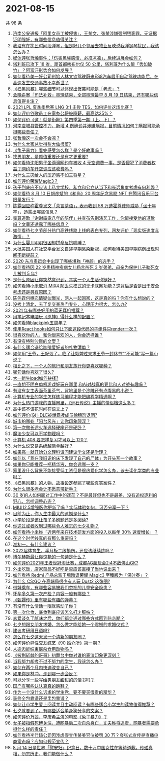 # 2021-08-15

共 98 条

<!-- BEGIN -->
<!-- 最后更新时间 Sun Aug 15 2021 10:14:12 GMT+0800 (China Standard Time) -->

1. [济南公安通报「阿里女员工被侵害」，王某文、张某涉嫌强制猥亵罪，无证据证明强奸，有哪些信息值得关注？](https://www.zhihu.com/question/479769036)
1. [我没有在扰民时间段弹琴，但是好几个邻居去物业反映说我弹钢琴扰民，我该怎么办？](https://www.zhihu.com/question/370078227)
1. [媒体评张哲瀚事件：「伤害民族感情，必须凉凉」，后续进展会如何？](https://www.zhihu.com/question/479538653)
1. [塔利班已攻下 18 省，距首都喀布尔仅 50
   公里，塔利班为什么能「势如破竹」？阿富汗形势会如何发展？](https://www.zhihu.com/question/479663983)
1. [如何看待美一好公司创始人林文钦驾驶蔚来ES8汽车启用自动驾驶功能后，在高速发生交通事故不幸逝世？](https://www.zhihu.com/question/479791258)
1. [《扫黑风暴》哪些细节可以体现出贺芸可能是「老虎」？](https://www.zhihu.com/question/478670392)
1. [孟晚舟案「司法补救」审理结束，全部审理最早 8 月 19
   日结束，还有哪些信息值得关注？](https://www.zhihu.com/question/478871789)
1. [2021 LPL 夏季季后赛 LNG 3:1 击败
   TES，如何评价这场比赛？](https://www.zhihu.com/question/479728550)
1. [如何评价谷歌员工在家办公将被降薪，最高达25%？](https://www.zhihu.com/question/479137548)
1. [如何评价《这！就是街舞》第四季第一期（上、下）？](https://www.zhihu.com/question/464202790)
1. [河南虞城县管控不力，新增 4
   例确诊并涉嫌瞒报，目前情况如何？瞒报可能承担哪些责任？](https://www.zhihu.com/question/479682607)
1. [张哲瀚这一次会不会凉？](https://www.zhihu.com/question/479421676)
1. [为什么大家总觉得张大仙很菜?](https://www.zhihu.com/question/384371807)
1. [《兔子暴力》看完感受怎么样？是个好故事吗？](https://www.zhihu.com/question/479605904)
1. [找男朋友，是颜值重要还是有才更重要?](https://www.zhihu.com/question/478787886)
1. [如何看待沈阳男子坐滴滴网约车被收 4
   元空调费一事，是否侵犯了消费者权益？网约车开空调应该收费吗？](https://www.zhihu.com/question/479351085)
1. [为什么三灾给人的压迫感不如三将星？](https://www.zhihu.com/question/479536718)
1. [如何评价荣耀Magic3？](https://www.zhihu.com/question/479311842)
1. [孩子到底应不应该上私立学校，私立和公立从当下和长远角度考虑有何利弊？](https://www.zhihu.com/question/315731449)
1. [如何看待 8 月 10 日胡彦斌的《和尚》20 周年纪念黑胶 NFT
   在腾讯音乐平台限量发行？](https://www.zhihu.com/question/479562120)
1. [陈露回应称霍尊发文「茶言茶语」，表示收到 58
   万遭霍尊律师威胁「坐十年牢」，透露出哪些信息？](https://www.zhihu.com/question/479812708)
1. [霍尊道歉「谢谢露露八年的陪伴」并宣布告别演艺工作，你能接受他的道歉吗？文章还透露了哪些信息？](https://www.zhihu.com/question/479798448)
1. [如何看待七夕节部分热门高铁线路上线的表白专列，网友评价「现实版速度与激情」？](https://www.zhihu.com/question/479649097)
1. [为什么婴儿明明很困却拼命反抗哄睡？](https://www.zhihu.com/question/326867217)
1. [大批美国人在社交平台发文自述早期感染新冠，如何看待美国早期病例出现时间不断提前？](https://www.zhihu.com/question/479038825)
1. [2020 东京奥运会中出现了哪些堪称「神颜」的选手？](https://www.zhihu.com/question/474358765)
1. [如何看待因 22 岁患精神疾病女儿扬言杀死 3 岁弟弟，母亲为保护儿子勒死女儿被判 5
   年?](https://www.zhihu.com/question/478866199)
1. [是什么原因让你突然意识到，其实一个人生活也挺好？](https://www.zhihu.com/question/470094132)
1. [如何看待小米取消 MIX4
   防丢失模式的无卡联网功能？这背后是否是出于安全考虑还是另有原因？](https://www.zhihu.com/question/479568890)
1. [陈伟霆何穗恋情疑似曝光，两人一起回家，这是真的吗？你有什么想说的？](https://www.zhihu.com/question/479675405)
1. [没考上清北，去了复交某热门专业，心理压力很大，怎么办?](https://www.zhihu.com/question/476487931)
1. [2021 年有哪些好用的蓝牙耳机推荐？](https://www.zhihu.com/question/430697643)
1. [用笔记本电脑玩《原神》得什么样的配置？](https://www.zhihu.com/question/362510742)
1. [如何看待blackpink五周年？](https://www.zhihu.com/question/478599370)
1. [使用React
   hooks如何只让下面这段代码的子组件只render一次？](https://www.zhihu.com/question/444068787)
1. [很喜欢你的人，和你很喜欢的人，你会选择谁？](https://www.zhihu.com/question/478482726)
1. [有没有特别沙雕的文案？](https://www.zhihu.com/question/472643846)
1. [有什么适合送给咖啡爱好者的礼物清单？](https://www.zhihu.com/question/476797633)
1. [如何用“王爷，王妃殁了，临了让奴婢过来求王爷一封休书”“不可能”写一篇小说？](https://www.zhihu.com/question/382116839)
1. [相比之下，一个人的旅行和朋友旅行你更喜欢哪种？](https://www.zhihu.com/question/473828862)
1. [哪句话你喜欢了很久?](https://www.zhihu.com/question/419794956)
1. [大一新生ipad如何抉择?](https://www.zhihu.com/question/477479568)
1. [一直想不明白单机游戏好玩在哪里,和Ai对战真的要比和人对战有趣吗？](https://www.zhihu.com/question/478958625)
1. [有没有女主表面茶里茶气，背地里是个沙雕还有点腹黑的小说？](https://www.zhihu.com/question/470495045)
1. [计算机专业的学生怎样练习编程才能把编程学精通啊？](https://www.zhihu.com/question/263445600)
1. [为什么热门游戏的直播圈里，《炉石传说》主播的情侣档这么多？](https://www.zhihu.com/question/478706545)
1. [高中该不该花时间在语文上？](https://www.zhihu.com/question/471034401)
1. [如何评价(G)I-DLE被爆霸凌成员徐穗珍退团?](https://www.zhihu.com/question/479774061)
1. [城市的哪处「阳台风光」让你印象颇深？](https://www.zhihu.com/question/474157373)
1. [第一次做长途火车选择硬座还是硬卧？](https://www.zhihu.com/question/474733219)
1. [魔法少女可以不学物理吗？](https://www.zhihu.com/question/465446196)
1. [计算机 408 要怎样复习才可以上 120？](https://www.zhihu.com/question/379215729)
1. [为什么说交易系统越简单越好？](https://www.zhihu.com/question/439315765)
1. [如果高一就开始分文理科请问建议学文还是学理？](https://www.zhihu.com/question/474861850)
1. [如何以「我在我旧识的床下发现了自己的尸体」为开头写一个故事？](https://www.zhihu.com/question/478069695)
1. [如果你只能推荐一瓶精华液，你会选哪一支？](https://www.zhihu.com/question/37362129)
1. [家里没什么背景不能接受低工资但是很热爱化学怎么办，该去读化学类的专业吗？](https://www.zhihu.com/question/478025051)
1. [《扫黑风暴》的人物、故事设定参照了哪些真实案件？](https://www.zhihu.com/question/478584452)
1. [为什么很多老会计不愿意带新手？](https://www.zhihu.com/question/41897655)
1. [30
   岁的人如何面对工作中的迷茫？不是最好但也不是最差，没有追权逐利的野心，怎样调整心态？](https://www.zhihu.com/question/478718396)
1. [MIUI12.5增强版你更新了吗？实际体验如何，可否分享一下？](https://www.zhihu.com/question/479351972)
1. [目前为止，你人生中最大的遗憾是什么?](https://www.zhihu.com/question/466280414)
1. [小学阶段是该让孩子多刷题还是多阅读?](https://www.zhihu.com/question/387030054)
1. [你送过或者收到过哪些令人难忘的七夕礼物？](https://www.zhihu.com/question/479643151)
1. [如何看待小米称「近两年来在技术研发方面的投入以每年 30%
   速度增长」？](https://www.zhihu.com/question/478253764)
1. [在这个时代钱真的有那么重要吗？](https://www.zhihu.com/question/476195543)
1. [准初一，有什么建议？](https://www.zhihu.com/question/478214949)
1. [2022届体育生，半月板二级损伤，还应该继续练吗？](https://www.zhihu.com/question/422710480)
1. [博尔赫斯最让你惊艳的一句诗是什么？](https://www.zhihu.com/question/30255353)
1. [如何评价2021年王者世冠淘汰赛，成都AG超玩会2:4不敌佛山GK?](https://www.zhihu.com/question/479792777)
1. [外出吃饭，店家菜品不好吃是否应该直接了当地说出来？](https://www.zhihu.com/question/477139405)
1. [如何看待 Redmi 产品总监王腾暗讽荣耀 Magic3
   至臻版为「保时泰」？](https://www.zhihu.com/question/479367916)
1. [为什么 CS:GO 在高端局很少有人玩 Dust2 这张图?](https://www.zhihu.com/question/447114127)
1. [带娃乘车，有哪些容易被我们忽视的儿童安全隐患？](https://www.zhihu.com/question/479426966)
1. [怀孕多久第一次产检？内容一般有哪些？](https://www.zhihu.com/question/21818026)
1. [《甄嬛传》里有哪些有趣的弹幕？](https://www.zhihu.com/question/323992995)
1. [有没有什么情话一眼就感动了你？](https://www.zhihu.com/question/361207270)
1. [第一次化妆，底妆到底应该怎么打才服帖？](https://www.zhihu.com/question/475377243)
1. [恋爱谈久了腻味之后，你们都会通过哪些方式回到热恋期？](https://www.zhihu.com/question/477675322)
1. [七夕想跟女朋友求婚，怎么做才能给她一个震撼的求婚仪式？](https://www.zhihu.com/question/478424954)
1. [建议考研用日语吗?](https://www.zhihu.com/question/452182267)
1. [怎么在七夕这天发一个清新的朋友圈？](https://www.zhihu.com/question/479573870)
1. [如何评价异性交友综艺《90 婚介所》第一期？](https://www.zhihu.com/question/479523308)
1. [人造肉能结束屠杀食用动物吗？](https://www.zhihu.com/question/407718704)
1. [《披荆斩棘的哥哥》初舞台中你对谁的表演印象更深刻？](https://www.zhihu.com/question/479290702)
1. [当我努力却考不过不努力的学生，我该怎么办？](https://www.zhihu.com/question/357856045)
1. [如何在两个月内快速改变自己？](https://www.zhihu.com/question/451986493)
1. [如果你是林冲，走到哪一步会反？](https://www.zhihu.com/question/327702506)
1. [可以分享一些写给男朋友甜甜的的情书吗？](https://www.zhihu.com/question/322998591)
1. [国产有哪些认认真真的跑鞋？](https://www.zhihu.com/question/389251483)
1. [作为一个没什么诉求的学生党，要不要买很贵的精华？](https://www.zhihu.com/question/311499151)
1. [装修全包靠谱还是半包靠谱？](https://www.zhihu.com/question/270088147)
1. [如何让小学生爱上阅读并且主动阅读？有哪些适合小学生的读物值得推荐？](https://www.zhihu.com/question/20298114)
1. [七夕就要到了，有哪些适合单身狗分享的文案？](https://www.zhihu.com/question/479105080)
1. [如何评价万茜、李庚希主演的电影《兔子暴力》？](https://www.zhihu.com/question/472362152)
1. [女子被指假死博关注，遭网暴后二次自杀身亡，丈夫称将追责，网暴者需要承担什么样的责任？](https://www.zhihu.com/question/479457307)
1. [如何看待李佳琦公司因涉虚假宣传某美容仪被罚 30
   万？夸张式宣传是直播电商常态吗？应如何规范宣传？](https://www.zhihu.com/question/479630009)
1. [8 月 14
   日是世界「慰安妇」纪念日，数十万中国女性在等待道歉。传递真相，勿忘历史，我们能做什么？](https://www.zhihu.com/question/479638645)

<!-- END -->
